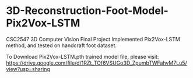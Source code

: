 # 3D-Reconstruction-Foot-Model-Pix2Vox-LSTM
CSC2547 3D Computer Vision Final Project
Implemented Pix2Vox-LSTM method, and tested on handcraft foot dataset.

To Download Pix2Vox-LSTM.pth trained model file, please visit: https://drive.google.com/file/d/1RZt_TOf6VSUGo3D_ZpumbTWFahvM7Lu5/view?usp=sharing
